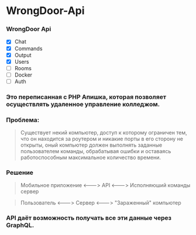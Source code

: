 # WrongDoor-Api

### WrongDoor Api
 - [x] Chat
 - [x] Commands
 - [x] Output
 - [x] Users
 - [ ] Rooms
 - [ ] Docker
 - [ ] Auth

### Это переписанная с PHP Апишка, которая позволяет осуществлять удаленное управление колледжом.

### Проблема: 
> Существует некий компьютер, доступ к которому ограничен тем, что он находится за роутером и никакие порты в его сторону не открыты, оный компьютер должен выполнять заданные пользователем команды, обрабатывая ошибки и оставаясь работоспособным максимальное количество времени.

### Решение 
> Мобильное приложение <---> API <--->  Исполняюший команды сервер

> Пользователь <---> Сервер <--->  "Зараженный" компьютер
### API даёт возможность получать все эти данные через GraphQL.
